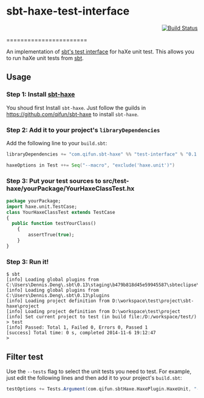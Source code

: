 # sbt-haxe-test-interface

<div align="right"><a href="https://travis-ci.org/qifun/sbt-haxe-test-interface"><img alt="Build Status" src="https://travis-ci.org/qifun/sbt-haxe-test-interface.png?branch=master"/></a></div>

=======================

An implementation of [sbt's test interface](https://github.com/sbt/test-interface) for haXe unit test. This allows you to run haXe unit tests from [sbt](http://www.scala-sbt.org/).

## Usage

### Step 1: Install [sbt-haxe](https://github.com/qifun/sbt-haxe)

  You shoud first Install `sbt-haxe`. Just follow the guilds in https://github.com/qifun/sbt-haxe to install `sbt-haxe`.

### Step 2: Add it to your project's `libraryDependencies`

  Add the following line to your `build.sbt`:

``` sbt
libraryDependencies += "com.qifun.sbt-haxe" %% "test-interface" % "0.1.1" % Test

haxeOptions in Test ++= Seq("--macro", "exclude('haxe.unit')")
```

### Step 3: Put your test sources to src/test-haxe/yourPackage/YourHaxeClassTest.hx

```haxe
package yourPackage;
import haxe.unit.TestCase;
class YourHaxeClassTest extends TestCase
{
  public function testYourClass()
	{
		assertTrue(true);
	}
}
```

### Step 3: Run it!

```
$ sbt
[info] Loading global plugins from C:\Users\Dennis.Deng\.sbt\0.13\staging\b479b818d45e59945587\sbteclipse\project
[info] Loading global plugins from C:\Users\Dennis.Deng\.sbt\0.13\plugins
[info] Loading project definition from D:\workspace\test\project\sbt-haxe\project
[info] Loading project definition from D:\workspace\test\project
[info] Set current project to test (in build file:/D:/workspace/test/)
> test
[info] Passed: Total 1, Failed 0, Errors 0, Passed 1
[success] Total time: 0 s, completed 2014-11-6 19:12:47
>
```

## Filter test
  Use the `--tests` flag to select the unit tests you need to test. For example, just edit the following lines and then add it to your project's `build.sbt`: 

``` sbt
testOptions += Tests.Argument(com.qifun.sbtHaxe.HaxePlugin.HaxeUnit, "--tests=<<Your Unit Test Class Name Regex>>")
```    
